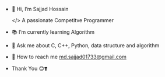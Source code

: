 - 👋 Hi, I’m Sajjad Hossain
  
  </> A passionate Competitve Programmer
- 📚 I’m currently learning Algorithm
- 💬 Ask me about C, C++, Python, data structure and algorithm
- 📩 How to reach me md.sajjad01733@gmail.com
-   Thank You 😊❣️
<!---
Sajjad617/Sajjad617 is a ✨ special ✨ repository because its `README.md` (this file) appears on your GitHub profile.
You can click the Preview link to take a look at your changes.
--->
